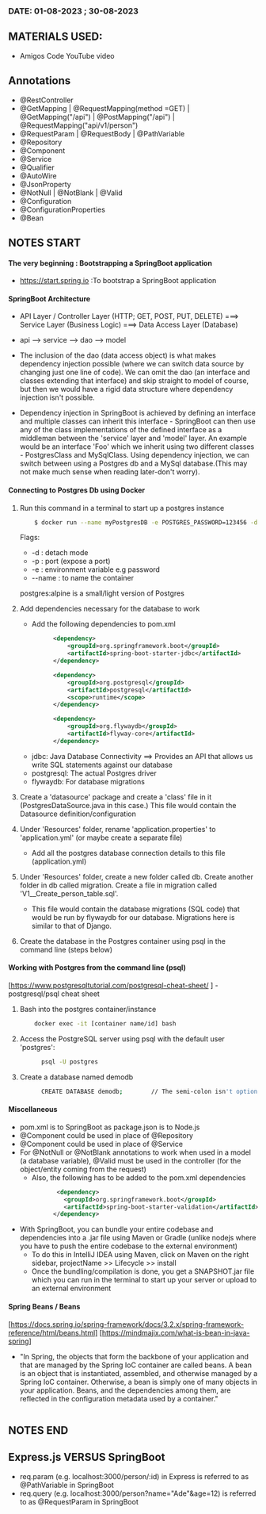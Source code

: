 ### DATE: 01-08-2023 ; 30-08-2023

## MATERIALS USED:

- Amigos Code YouTube video

## Annotations

- @RestController
- @GetMapping | @RequestMapping(method =GET) | @GetMapping("/api") | @PostMapping("/api") | @RequestMapping("api/v1/person")
- @RequestParam | @RequestBody | @PathVariable
- @Repository
- @Component
- @Service
- @Qualifier
- @AutoWire
- @JsonProperty
- @NotNull | @NotBlank | @Valid
- @Configuration
- @ConfigurationProperties
- @Bean

## NOTES START

#### The very beginning : Bootstrapping a SpringBoot application

- https://start.spring.io :To bootstrap a SpringBoot application

<!-- .................. -->
<!-- .................. -->

#### SpringBoot Architecture

- API Layer / Controller Layer (HTTP; GET, POST, PUT, DELETE) ===> Service Layer (Business Logic) ===> Data Access Layer (Database)
- api --> service --> dao --> model

- The inclusion of the dao (data access object) is what makes dependency injection possible (where we can switch data source by changing just one line of code). We can omit the dao (an interface and classes extending that interface) and skip straight to model of course, but then we would have a rigid data structure where dependency injection isn't possible.
- Dependency injection in SpringBoot is achieved by defining an interface and multiple classes can inherit this interface - SpringBoot can then use any of the class implementations of the defined interface as a middleman between the 'service' layer and 'model' layer. An example would be an interface 'Foo' which we inherit using two different classes - PostgresClass and MySqlClass. Using dependency injection, we can switch between using a Postgres db and a MySql database.(This may not make much sense when reading later-don't worry).

<!-- .................. -->
<!-- .................. -->

#### Connecting to Postgres Db using Docker

1. Run this command in a terminal to start up a postgres instance

    ```bash
        $ docker run --name myPostgresDB -e POSTGRES_PASSWORD=123456 -d -p 5432:5432 postgres:alpine
    ```
   Flags:
    - -d : detach mode
    - -p : port (expose a port)
    - -e : environment variable e.g password
    - --name : to name the container

   postgres:alpine is a small/light version of Postgres

2. Add dependencies necessary for the database to work
    - Add the following dependencies to pom.xml
        ```xml
              <dependency>
                  <groupId>org.springframework.boot</groupId>
                  <artifactId>spring-boot-starter-jdbc</artifactId>
              </dependency>
      
              <dependency>
                  <groupId>org.postgresql</groupId>
                  <artifactId>postgresql</artifactId>
                  <scope>runtime</scope>
              </dependency>
      
              <dependency>
                  <groupId>org.flywaydb</groupId>
                  <artifactId>flyway-core</artifactId>
              </dependency>
        ```
    - jdbc: Java Database Connectivity ==> Provides an API that allows us write SQL statements against our database
    - postgresql: The actual Postgres driver
    - flywaydb: For database migrations

3. Create a 'datasource' package and create a 'class' file in it (PostgresDataSource.java in this case.) This file would contain the Datasource definition/configuration

4. Under 'Resources' folder, rename 'application.properties' to 'application.yml' (or maybe create a separate file)
    - Add all the postgres database connection details to this file (application.yml)

5. Under 'Resources' folder, create a new folder called db. Create another folder in db called migration. Create a file in migration called 'V1__Create_person_table.sql'.
    - This file would contain the database migrations (SQL code) that would be run by flywaydb for our database. Migrations here is similar to that of Django.

6. Create the database in the Postgres container using psql in the command line (steps below)


#### Working with Postgres from the command line (psql)
[https://www.postgresqltutorial.com/postgresql-cheat-sheet/ ] - postgresql/psql cheat sheet

1. Bash into the postgres container/instance
      ```bash 
          docker exec -it [container name/id] bash
      ```
2.  Access the PostgreSQL server using psql with the default user 'postgres':
      ```bash
            psql -U postgres
      ```
3. Create a database named demodb
      ```bash 
            CREATE DATABASE demodb;        // The semi-colon isn't optional
      ```

#### Miscellaneous

- pom.xml is to SpringBoot as package.json is to Node.js
- @Component could be used in place of @Repository
- @Component could be used in place of @Service
- For @NotNull or @NotBlank annotations to work when used in a model (a database variable), @Valid must be used in the controller (for the object/entity coming from the request)
    - Also, the following has to be added to the pom.xml dependencies
      ```xml
             <dependency>
               <groupId>org.springframework.boot</groupId>
               <artifactId>spring-boot-starter-validation</artifactId>
            </dependency>
      ```
- With SpringBoot, you can bundle your entire codebase and dependencies into a .jar file using Maven or Gradle (unlike nodejs where you have to push the entire codebase to the external environment)
    - To do this in IntelliJ IDEA using Maven, click on Maven on the right sidebar, projectName >> Lifecycle >> install
    - Once the bundling/compilation is done, you get a SNAPSHOT.jar file which you can run in the terminal to start up your server or upload to an external environment


#### Spring Beans / Beans
[https://docs.spring.io/spring-framework/docs/3.2.x/spring-framework-reference/html/beans.html]
[https://mindmajix.com/what-is-bean-in-java-spring]
- "In Spring, the objects that form the backbone of your application and that are managed by the Spring IoC container are called beans. A bean is an object that is instantiated, assembled, and otherwise managed by a Spring IoC container. Otherwise, a bean is simply one of many objects in your application. Beans, and the dependencies among them, are reflected in the configuration metadata used by a container."

```java

```

## NOTES END


## Express.js VERSUS SpringBoot

- req.param (e.g. localhost:3000/person/:id) in Express is referred to as @PathVariable in SpringBoot
- req.query (e.g. localhost:3000/person?name="Ade"&age=12) is referred to as @RequestParam in SpringBoot

<!-- .................. -->

<!-- .................. -->